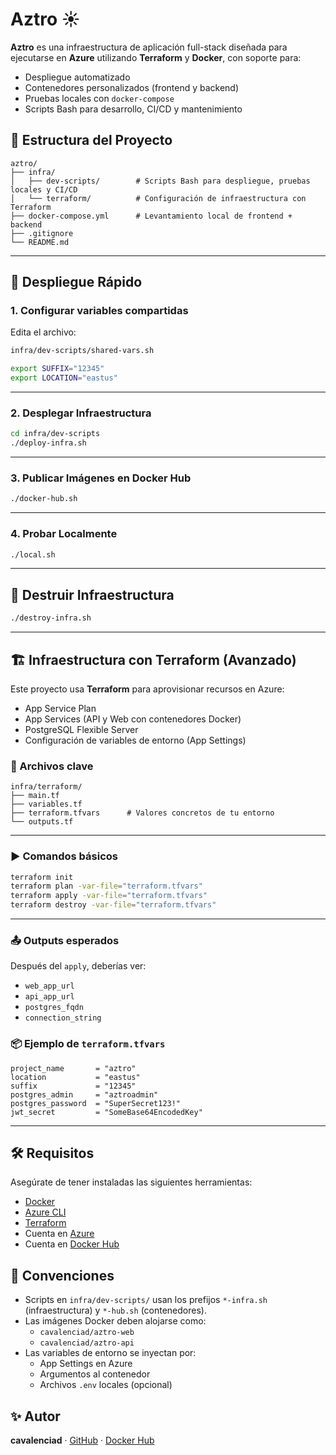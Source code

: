 # Aztro ☀️

**Aztro** es una infraestructura de aplicación full-stack diseñada para ejecutarse en **Azure** utilizando **Terraform** y **Docker**, con soporte para:

- Despliegue automatizado
- Contenedores personalizados (frontend y backend)
- Pruebas locales con `docker-compose`
- Scripts Bash para desarrollo, CI/CD y mantenimiento

## 📁 Estructura del Proyecto

```plaintext
aztro/
├── infra/
│   ├── dev-scripts/        # Scripts Bash para despliegue, pruebas locales y CI/CD
│   └── terraform/          # Configuración de infraestructura con Terraform
├── docker-compose.yml      # Levantamiento local de frontend + backend
├── .gitignore
└── README.md
```

---


## 🚀 Despliegue Rápido

### 1. Configurar variables compartidas

Edita el archivo:

```bash
infra/dev-scripts/shared-vars.sh

export SUFFIX="12345"
export LOCATION="eastus"
```

---

### 2. Desplegar Infraestructura

```bash
cd infra/dev-scripts
./deploy-infra.sh
```
---

### 3. Publicar Imágenes en Docker Hub

```bash
./docker-hub.sh
```

---

### 4. Probar Localmente

```bash
./local.sh
```

---

## 🔄 Destruir Infraestructura

```bash
./destroy-infra.sh
```

---

## 🏗️ Infraestructura con Terraform (Avanzado)

Este proyecto usa **Terraform** para aprovisionar recursos en Azure:

- App Service Plan
- App Services (API y Web con contenedores Docker)
- PostgreSQL Flexible Server
- Configuración de variables de entorno (App Settings)

### 📁 Archivos clave

```plaintext
infra/terraform/
├── main.tf
├── variables.tf
├── terraform.tfvars      # Valores concretos de tu entorno
└── outputs.tf 
```

---

### ▶️ Comandos básicos

```bash
terraform init
terraform plan -var-file="terraform.tfvars"
terraform apply -var-file="terraform.tfvars"
terraform destroy -var-file="terraform.tfvars"
```

---

### 📤 Outputs esperados

Después del `apply`, deberías ver:

- `web_app_url`
- `api_app_url`
- `postgres_fqdn`
- `connection_string`

### 📦 Ejemplo de `terraform.tfvars`

```hcl
project_name       = "aztro"
location           = "eastus"
suffix             = "12345"
postgres_admin     = "aztroadmin"
postgres_password  = "SuperSecret123!"
jwt_secret         = "SomeBase64EncodedKey"
```

---

## 🛠 Requisitos

Asegúrate de tener instaladas las siguientes herramientas:

- [Docker](https://www.docker.com/)
- [Azure CLI](https://learn.microsoft.com/en-us/cli/azure/install-azure-cli)
- [Terraform](https://developer.hashicorp.com/terraform/downloads)
- Cuenta en [Azure](https://portal.azure.com/)
- Cuenta en [Docker Hub](https://hub.docker.com/)

## 🧼 Convenciones

- Scripts en `infra/dev-scripts/` usan los prefijos `*-infra.sh` (infraestructura) y `*-hub.sh` (contenedores).
- Las imágenes Docker deben alojarse como:
  - `cavalenciad/aztro-web`
  - `cavalenciad/aztro-api`
- Las variables de entorno se inyectan por:
  - App Settings en Azure
  - Argumentos al contenedor
  - Archivos `.env` locales (opcional)

## ✨ Autor

**cavalenciad** · [GitHub](https://github.com/cavalenciad) · [Docker Hub](https://hub.docker.com/u/cavalenciad)

